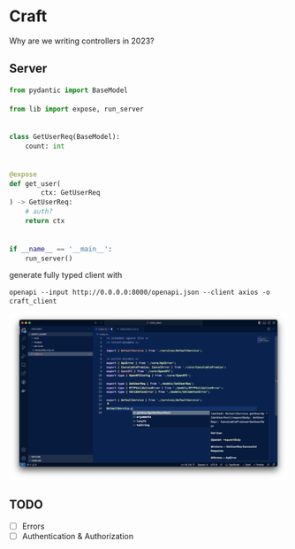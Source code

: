 # Craft

Why are we writing controllers in 2023?

## Server

```python
from pydantic import BaseModel

from lib import expose, run_server


class GetUserReq(BaseModel):
    count: int


@expose
def get_user(
        ctx: GetUserReq
) -> GetUserReq:
    # auth?
    return ctx


if __name__ == '__main__':
    run_server()

```

generate fully typed client with 
```shell
openapi --input http://0.0.0.0:8000/openapi.json --client axios -o craft_client
```

![Screenshot 2023-04-20 at 12.34.33 AM.png](./assets/vscode_autocomplete.png)

## TODO

- [ ] Errors
- [ ] Authentication & Authorization
